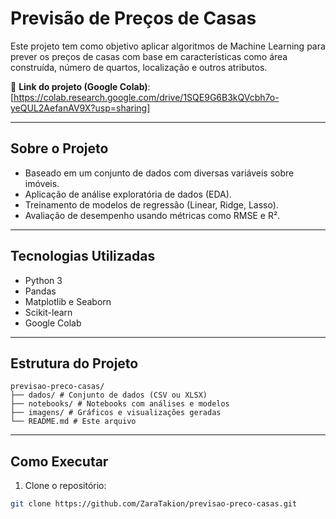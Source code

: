 # Previsão de Preços de Casas

Este projeto tem como objetivo aplicar algoritmos de Machine Learning para prever os preços de casas com base em características como área construída, número de quartos, localização e outros atributos.

🔗 **Link do projeto (Google Colab)**: [https://colab.research.google.com/drive/1SQE9G6B3kQVcbh7o-yeQUL2AefanAV9X?usp=sharing]

---

## Sobre o Projeto

- Baseado em um conjunto de dados com diversas variáveis sobre imóveis.
- Aplicação de análise exploratória de dados (EDA).
- Treinamento de modelos de regressão (Linear, Ridge, Lasso).
- Avaliação de desempenho usando métricas como RMSE e R².

---

## Tecnologias Utilizadas

- Python 3
- Pandas
- Matplotlib e Seaborn
- Scikit-learn
- Google Colab

---

## Estrutura do Projeto
````
previsao-preco-casas/
├── dados/ # Conjunto de dados (CSV ou XLSX)
├── notebooks/ # Notebooks com análises e modelos
├── imagens/ # Gráficos e visualizações geradas
└── README.md # Este arquivo
````

---

## Como Executar

1. Clone o repositório:
```bash
git clone https://github.com/ZaraTakion/previsao-preco-casas.git
